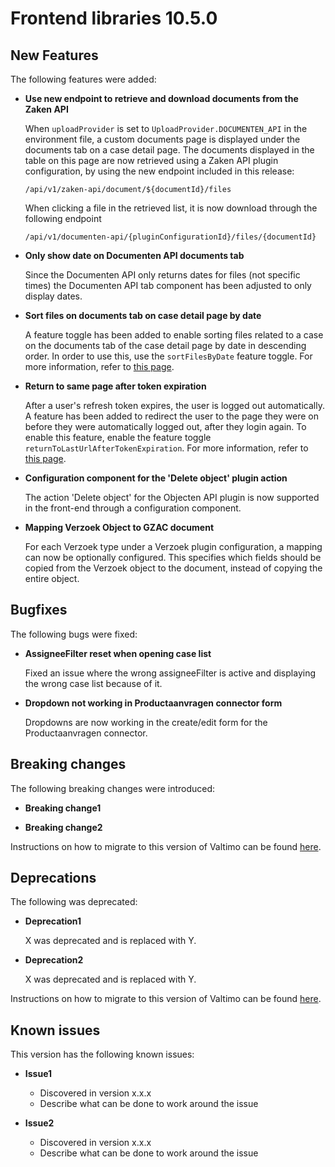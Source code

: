 # Frontend libraries 10.5.0

## New Features

The following features were added:

* **Use new endpoint to retrieve and download documents from the Zaken API**

  When `uploadProvider` is set to `UploadProvider.DOCUMENTEN_API` in the environment file, a custom documents page is
  displayed under the documents tab on a case detail page. The documents displayed in the table on this page are now
  retrieved using a Zaken API plugin configuration, by using the new endpoint included in this release:

  `/api/v1/zaken-api/document/${documentId}/files`

  When clicking a file in the retrieved list, it is now download through the following endpoint

  `/api/v1/documenten-api/{pluginConfigurationId}/files/{documentId}`

* **Only show date on Documenten API documents tab**

  Since the Documenten API only returns dates for files (not specific times) the Documenten API tab component has been
  adjusted to only display dates.

* **Sort files on documents tab on case detail page by date**

  A feature toggle has been added to enable sorting files related to a case on the documents tab of the case detail page
  by date in descending order. In order to use this, use the `sortFilesByDate` feature toggle. For more information,
  refer to [this page](/reference/feature-toggles.md).

* **Return to same page after token expiration**

  After a user's refresh token expires, the user is logged out automatically. A feature has been added to redirect the
  user to the page they were on before they were automatically logged out, after they login again. To enable this
  feature, enable the feature toggle `returnToLastUrlAfterTokenExpiration`. For more information, refer to [this page](/reference/feature-toggles.md).

* **Configuration component for the 'Delete object' plugin action**

  The action 'Delete object' for the Objecten API plugin is now supported in the front-end through a configuration
  component.

* **Mapping Verzoek Object to GZAC document**

  For each Verzoek type under a Verzoek plugin configuration, a mapping can now be optionally configured. This specifies
  which fields should be copied from the Verzoek object to the document, instead of copying the entire object.

## Bugfixes

The following bugs were fixed:

* **AssigneeFilter reset when opening case list**

  Fixed an issue where the wrong assigneeFilter is active and displaying the wrong case list because of it.

* **Dropdown not working in Productaanvragen connector form**

  Dropdowns are now working in the create/edit form for the Productaanvragen connector.

## Breaking changes

The following breaking changes were introduced:

* **Breaking change1**

* **Breaking change2**

Instructions on how to migrate to this version of Valtimo can be found [here](migration.md).

## Deprecations

The following was deprecated:

* **Deprecation1**

  X was deprecated and is replaced with Y.
* **Deprecation2**

  X was deprecated and is replaced with Y.

Instructions on how to migrate to this version of Valtimo can be found [here](migration.md).

## Known issues

This version has the following known issues:

* **Issue1**
    * Discovered in version x.x.x
    * Describe what can be done to work around the issue

* **Issue2**
    * Discovered in version x.x.x
    * Describe what can be done to work around the issue
